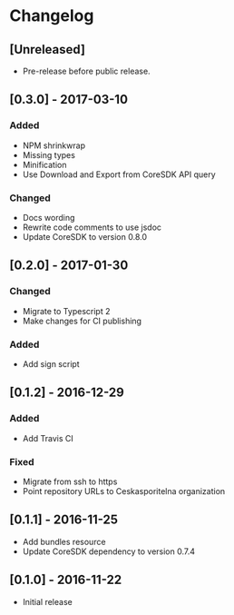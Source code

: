 # Changelog

## [Unreleased]

- Pre-release before public release.

## [0.3.0] - 2017-03-10
### Added
  - NPM shrinkwrap
  - Missing types
  - Minification
  - Use Download and Export from CoreSDK API query

### Changed
  - Docs wording
  - Rewrite code comments to use jsdoc
  - Update CoreSDK to version 0.8.0

## [0.2.0] - 2017-01-30
### Changed
  - Migrate to Typescript 2
  - Make changes for CI publishing

### Added
  - Add sign script

## [0.1.2] - 2016-12-29
### Added
  - Add Travis CI

### Fixed
  - Migrate from ssh to https
  - Point repository URLs to Ceskasporitelna organization

## [0.1.1] - 2016-11-25
- Add bundles resource
- Update CoreSDK dependency to version 0.7.4

## [0.1.0] - 2016-11-22
- Initial release